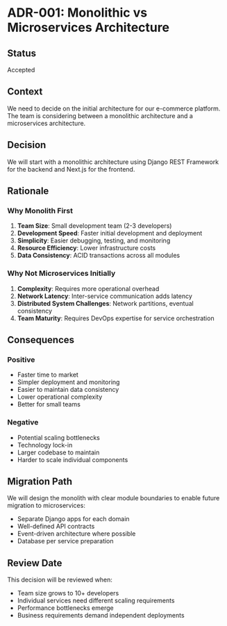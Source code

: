 # ADR-001: Monolithic vs Microservices Architecture

## Status
Accepted

## Context
We need to decide on the initial architecture for our e-commerce platform. The team is considering between a monolithic architecture and a microservices architecture.

## Decision
We will start with a monolithic architecture using Django REST Framework for the backend and Next.js for the frontend.

## Rationale

### Why Monolith First
1. **Team Size**: Small development team (2-3 developers)
2. **Development Speed**: Faster initial development and deployment
3. **Simplicity**: Easier debugging, testing, and monitoring
4. **Resource Efficiency**: Lower infrastructure costs
5. **Data Consistency**: ACID transactions across all modules

### Why Not Microservices Initially
1. **Complexity**: Requires more operational overhead
2. **Network Latency**: Inter-service communication adds latency
3. **Distributed System Challenges**: Network partitions, eventual consistency
4. **Team Maturity**: Requires DevOps expertise for service orchestration

## Consequences

### Positive
- Faster time to market
- Simpler deployment and monitoring
- Easier to maintain data consistency
- Lower operational complexity
- Better for small teams

### Negative
- Potential scaling bottlenecks
- Technology lock-in
- Larger codebase to maintain
- Harder to scale individual components

## Migration Path
We will design the monolith with clear module boundaries to enable future migration to microservices:
- Separate Django apps for each domain
- Well-defined API contracts
- Event-driven architecture where possible
- Database per service preparation

## Review Date
This decision will be reviewed when:
- Team size grows to 10+ developers
- Individual services need different scaling requirements
- Performance bottlenecks emerge
- Business requirements demand independent deployments

